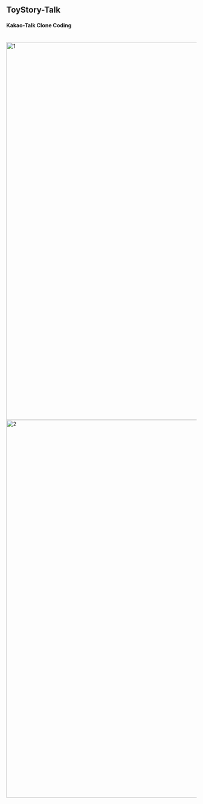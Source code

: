 ## ToyStory-Talk
#### Kakao-Talk Clone Coding

<br>


<img width="1000" alt="1" src="https://user-images.githubusercontent.com/97905221/180120993-5f3cf282-9df3-43bb-b912-5e9a8d3f7214.png">
<img width="1000" alt="2" src="https://user-images.githubusercontent.com/97905221/180121006-c95e1e69-56be-44f8-8055-2c1508c3aebf.png">
